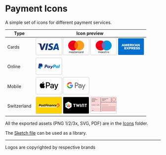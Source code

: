 # Payment Icons

A simple set of icons for different payment services.

Type | Icon preview
------------ | -------------
Cards | ![Visa](https://github.com/skynebula/payment-icons/blob/master/Icons/Visa/payment_visa.png?raw=true) ![Mastercard](https://github.com/skynebula/payment-icons/blob/master/Icons/Mastercard/payment_mastercard.png?raw=true) ![Maestro](https://github.com/skynebula/payment-icons/blob/master/Icons/Maestro/payment_maestro.png?raw=true) ![American Express](https://github.com/skynebula/payment-icons/blob/master/Icons/American%20Express/payment_amex.png?raw=true) 
Online | ![PayPal](https://github.com/skynebula/payment-icons/blob/master/Icons/PayPal/payment_paypal.png?raw=true) 
Mobile | ![Apple Pay](https://github.com/skynebula/payment-icons/blob/master/Icons/Apple%20Pay/payment_applepay.png?raw=true) ![Google Pay](https://github.com/skynebula/payment-icons/blob/master/Icons/Google%20Pay/payment_googlepay.png?raw=true)
Switzerland | ![PostFinance](https://github.com/skynebula/payment-icons/blob/master/Icons/PostFinance/payment_postfinance.png?raw=true) ![Twint](https://github.com/skynebula/payment-icons/blob/master/Icons/Twint/payment_twint.png?raw=true) ![BVR](https://github.com/skynebula/payment-icons/blob/master/Icons/BVR/payment_bvr.png?raw=true)

All the exported assets (PNG 1/2/3x, SVG, PDF) are in the [Icons](https://github.com/skynebula/payment-icons/tree/master/Icons) folder.

The [Sketch file](https://github.com/skynebula/payment-icons/blob/master/Payment-Icons.sketch) can be used as a library.

---
Logos are copyrighted by respective brands
